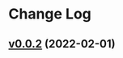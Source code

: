 #  Change Log



## [v0.0.2](https://github.com/buildo/bento-design-system/tree/v0.0.2) (2022-02-01)
